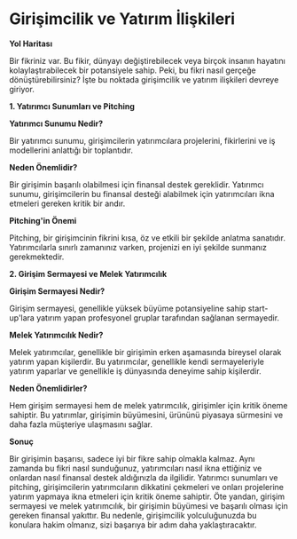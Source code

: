 # Girişimcilik ve Yatırım İlişkileri

**Yol Haritası**

Bir fikriniz var. Bu fikir, dünyayı değiştirebilecek veya birçok insanın hayatını kolaylaştırabilecek bir potansiyele sahip. Peki, bu fikri nasıl gerçeğe dönüştürebilirsiniz? İşte bu noktada girişimcilik ve yatırım ilişkileri devreye giriyor.

**1. Yatırımcı Sunumları ve Pitching**

**Yatırımcı Sunumu Nedir?**

Bir yatırımcı sunumu, girişimcilerin yatırımcılara projelerini, fikirlerini ve iş modellerini anlattığı bir toplantıdır.

**Neden Önemlidir?**

Bir girişimin başarılı olabilmesi için finansal destek gereklidir. Yatırımcı sunumu, girişimcilerin bu finansal desteği alabilmek için yatırımcıları ikna etmeleri gereken kritik bir andır.

**Pitching'in Önemi**

Pitching, bir girişimcinin fikrini kısa, öz ve etkili bir şekilde anlatma sanatıdır. Yatırımcılarla sınırlı zamanınız varken, projenizi en iyi şekilde sunmanız gerekmektedir.

**2. Girişim Sermayesi ve Melek Yatırımcılık**

**Girişim Sermayesi Nedir?**

Girişim sermayesi, genellikle yüksek büyüme potansiyeline sahip start-up'lara yatırım yapan profesyonel gruplar tarafından sağlanan sermayedir.

**Melek Yatırımcılık Nedir?**

Melek yatırımcılar, genellikle bir girişimin erken aşamasında bireysel olarak yatırım yapan kişilerdir. Bu yatırımcılar, genellikle kendi sermayeleriyle yatırım yaparlar ve genellikle iş dünyasında deneyime sahip kişilerdir.

**Neden Önemlidirler?**

Hem girişim sermayesi hem de melek yatırımcılık, girişimler için kritik öneme sahiptir. Bu yatırımlar, girişimin büyümesini, ürününü piyasaya sürmesini ve daha fazla müşteriye ulaşmasını sağlar.

**Sonuç**

Bir girişimin başarısı, sadece iyi bir fikre sahip olmakla kalmaz. Aynı zamanda bu fikri nasıl sunduğunuz, yatırımcıları nasıl ikna ettiğiniz ve onlardan nasıl finansal destek aldığınızla da ilgilidir. Yatırımcı sunumları ve pitching, girişimcilerin yatırımcıların dikkatini çekmeleri ve onları projelerine yatırım yapmaya ikna etmeleri için kritik öneme sahiptir. Öte yandan, girişim sermayesi ve melek yatırımcılık, bir girişimin büyümesi ve başarılı olması için gereken finansal yakıttır. Bu nedenle, girişimcilik yolculuğunuzda bu konulara hakim olmanız, sizi başarıya bir adım daha yaklaştıracaktır.

